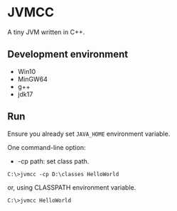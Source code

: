 # JVMCC
A tiny JVM written in C++.

## Development environment
* Win10
* MinGW64
* g++
* jdk17
 
## Run
Ensure you already set `JAVA_HOME` environment variable.

One command-line option:
* -cp path: set class path.
```
C:\>jvmcc -cp D:\classes HelloWorld 
```
or, using CLASSPATH environment variable.
```
C:\>jvmcc HelloWorld
```
